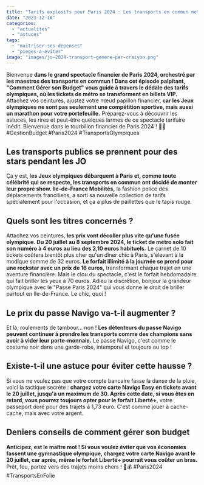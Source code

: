 ```yaml
---
title: "Tarifs explosifs pour Paris 2024 : Les transports en commun mettent le feu aux poudres pendant les JO 2024 !"
date: "2023-12-10"
categories: 
  - "actualites"
  - "astuces"
tags: 
  - "maitriser-ses-depenses"
  - "pieges-a-eviter"
image: "images/jo-2024-transport-genere-par-craiyon.png"
---
```


Bienvenue **dans le grand spectacle financier de Paris 2024, orchestré par les maestros des transports en commun ! Dans cet épisode palpitant, "Comment Gérer son Budget" vous guide à travers le dédale des tarifs olympiques, où les tickets de métro se transforment en billets VIP.** Attachez vos ceintures, ajustez votre nœud papillon financier, **car les Jeux olympiques ne sont pas seulement une compétition sportive, mais aussi un marathon pour votre portefeuille.** Préparez-vous à découvrir les astuces, les rires et peut-être quelques larmes de ce spectacle tarifaire inédit. Bienvenue dans le tourbillon financier de Paris 2024 ! 💸🎉 #GestionBudget #Paris2024 #TransportsOlympiques

## **Les transports publics se prennent pour des stars pendant les JO**

Ça y est, l**es Jeux olympiques débarquent à Paris et, comme toute célébrité qui se respecte, les transports en commun ont décidé de monter leur propre show. Ile-de-France Mobilités,** la fashion police des déplacements franciliens, a sorti sa nouvelle collection de tarifs spécialement pour l'occasion, et ça a plus de paillettes que le tapis rouge.

## **Quels sont les titres concernés ?**

Attachez vos ceintures, **les prix vont décoller plus vite qu'une fusée olympique. Du 20 juillet au 8 septembre 2024, le ticket de métro solo fait son numéro à 4 euros au lieu des 2,10 euros habituels.** Le carnet de 10 tickets coûtera bientôt plus cher qu'un dîner chic à Paris, s'élevant à la modique somme de 32 euros. **Le forfait illimité à la journée se prend pour une rockstar avec un prix de 16 euros,** transformant chaque trajet en une aventure financière. Mais le clou du spectacle, c'est le forfait hebdomadaire qui fait briller les yeux à 70 euros. Adieu la discrétion, bonjour la grandeur olympique avec le "Passe Paris 2024" qui vous donne le droit de briller partout en Ile-de-France. Le chic, quoi !

## **Le prix du passe Navigo va-t-il augmenter ?**

Et là, roulements de tambour... non ! **Les détenteurs du passe Navigo peuvent continuer à prendre les transports comme des champions sans avoir à vider leur porte-monnaie.** Le passe Navigo, c'est comme le costume noir dans une garde-robe, intemporel et toujours au top !

## **Existe-t-il une astuce pour éviter cette hausse ?**

Si vous ne voulez pas que votre compte bancaire fasse la danse de la pluie, voici la tactique secrète : **chargez votre carte Navigo Easy en tickets avant le 20 juillet, jusqu'à un maximum de 30. Après cette date, si vous êtes en retard, vous pourrez toujours opter pour le forfait Liberté+**, votre passeport doré pour des trajets à 1,73 euro. C'est comme jouer à cache-cache, mais avec votre argent.

## **Deniers conseils de comment gérer son budget**

**Anticipez, est le maître mot ! Si vous voulez éviter que vos économies fassent une gymnastique olympique, chargez votre carte Navigo avant le 20 juillet, car après, même le forfait Liberté+ pourrait vous coûter un bras.** Prêt, feu, partez vers des trajets moins chers ! 🚀💰 #Paris2024 #TransportsEnFolie
